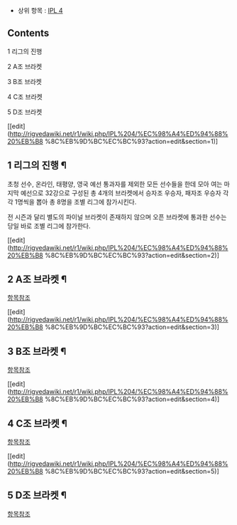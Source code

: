   * 상위 항목 : [IPL 4](IPL%204#s-4.5.md)  

## Contents

    

1 리그의 진행

2 A조 브라켓

3 B조 브라켓

4 C조 브라켓

5 D조 브라켓

[[edit](http://rigvedawiki.net/r1/wiki.php/IPL%204/%EC%98%A4%ED%94%88%20%EB%B8
%8C%EB%9D%BC%EC%BC%93?action=edit&section=1)]

## 1 리그의 진행 ¶

  

초청 선수, 온라인, 태평양, 영국 예선 통과자를 제외한 모든 선수들을 한데 모아 여는 마지막 예선으로 32강으로 구성된 총 4개의
브라켓에서 승자조 우승자, 패자조 우승자 각각 1명씩을 뽑아 총 8명을 조별 리그에 참가시킨다.

  

전 시즌과 달리 별도의 파이널 브라켓이 존재하지 않으며 오픈 브라켓에 통과한 선수는 당일 바로 조별 리그에 참가한다.

[[edit](http://rigvedawiki.net/r1/wiki.php/IPL%204/%EC%98%A4%ED%94%88%20%EB%B8
%8C%EB%9D%BC%EC%BC%93?action=edit&section=2)]

## 2 A조 브라켓 ¶

  

[항목참조](IPL%204/%EC%98%A4%ED%94%88%20%EB%B8%8C%EB%9D%BC%EC%BC%93/A%EC%A1%B0.md)

[[edit](http://rigvedawiki.net/r1/wiki.php/IPL%204/%EC%98%A4%ED%94%88%20%EB%B8
%8C%EB%9D%BC%EC%BC%93?action=edit&section=3)]

## 3 B조 브라켓 ¶

  

[항목참조](IPL%204/%EC%98%A4%ED%94%88%20%EB%B8%8C%EB%9D%BC%EC%BC%93/B%EC%A1%B0.md)

[[edit](http://rigvedawiki.net/r1/wiki.php/IPL%204/%EC%98%A4%ED%94%88%20%EB%B8
%8C%EB%9D%BC%EC%BC%93?action=edit&section=4)]

## 4 C조 브라켓 ¶

  

[항목참조](IPL%204/%EC%98%A4%ED%94%88%20%EB%B8%8C%EB%9D%BC%EC%BC%93/C%EC%A1%B0.md)

[[edit](http://rigvedawiki.net/r1/wiki.php/IPL%204/%EC%98%A4%ED%94%88%20%EB%B8
%8C%EB%9D%BC%EC%BC%93?action=edit&section=5)]

## 5 D조 브라켓 ¶

  

[항목참조](IPL%204/%EC%98%A4%ED%94%88%20%EB%B8%8C%EB%9D%BC%EC%BC%93/D%EC%A1%B0.md)

